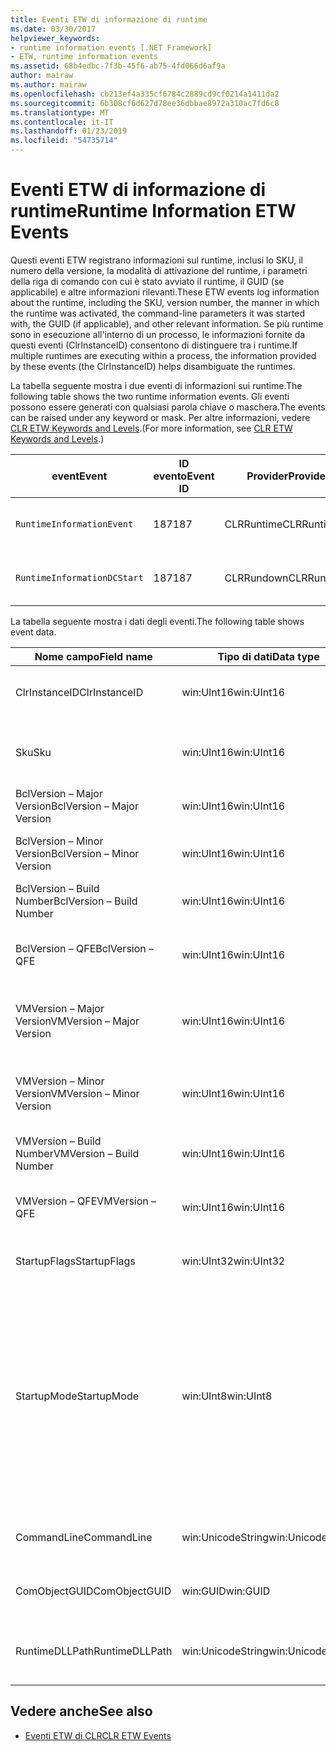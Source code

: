 ```yaml
---
title: Eventi ETW di informazione di runtime
ms.date: 03/30/2017
helpviewer_keywords:
- runtime information events [.NET Framework]
- ETW, runtime information events
ms.assetid: 68b4edbc-7f3b-45f6-ab75-4fd066d6af9a
author: mairaw
ms.author: mairaw
ms.openlocfilehash: cb213ef4a335cf6784c2889cd9cf0214a1411da2
ms.sourcegitcommit: 6b308cf6d627d78ee36dbbae8972a310ac7fd6c8
ms.translationtype: MT
ms.contentlocale: it-IT
ms.lasthandoff: 01/23/2019
ms.locfileid: "54735714"
---
```

# <a name="runtime-information-etw-events"></a><span data-ttu-id="f7455-102">Eventi ETW di informazione di runtime</span><span class="sxs-lookup"><span data-stu-id="f7455-102">Runtime Information ETW Events</span></span>
<span data-ttu-id="f7455-103">Questi eventi ETW registrano informazioni sul runtime, inclusi lo SKU, il numero della versione, la modalità di attivazione del runtime, i parametri della riga di comando con cui è stato avviato il runtime, il GUID (se applicabile) e altre informazioni rilevanti.</span><span class="sxs-lookup"><span data-stu-id="f7455-103">These ETW events log information about the runtime, including the SKU, version number, the manner in which the runtime was activated, the command-line parameters it was started with, the GUID (if applicable), and other relevant information.</span></span> <span data-ttu-id="f7455-104">Se più runtime sono in esecuzione all'interno di un processo, le informazioni fornite da questi eventi (ClrInstanceID) consentono di distinguere tra i runtime.</span><span class="sxs-lookup"><span data-stu-id="f7455-104">If multiple runtimes are executing within a process, the information provided by these events (the ClrInstanceID) helps disambiguate the runtimes.</span></span>  
  
 <span data-ttu-id="f7455-105">La tabella seguente mostra i due eventi di informazioni sui runtime.</span><span class="sxs-lookup"><span data-stu-id="f7455-105">The following table shows the two runtime information events.</span></span> <span data-ttu-id="f7455-106">Gli eventi possono essere generati con qualsiasi parola chiave o maschera.</span><span class="sxs-lookup"><span data-stu-id="f7455-106">The events can be raised under any keyword or mask.</span></span> <span data-ttu-id="f7455-107">Per altre informazioni, vedere [CLR ETW Keywords and Levels](../../../docs/framework/performance/clr-etw-keywords-and-levels.md).</span><span class="sxs-lookup"><span data-stu-id="f7455-107">(For more information, see [CLR ETW Keywords and Levels](../../../docs/framework/performance/clr-etw-keywords-and-levels.md).)</span></span>  
  
|<span data-ttu-id="f7455-108">event</span><span class="sxs-lookup"><span data-stu-id="f7455-108">Event</span></span>|<span data-ttu-id="f7455-109">ID evento</span><span class="sxs-lookup"><span data-stu-id="f7455-109">Event ID</span></span>|<span data-ttu-id="f7455-110">Provider</span><span class="sxs-lookup"><span data-stu-id="f7455-110">Provider</span></span>|<span data-ttu-id="f7455-111">Descrizione</span><span class="sxs-lookup"><span data-stu-id="f7455-111">Description</span></span>|  
|-----------|--------------|--------------|-----------------|  
|`RuntimeInformationEvent`|<span data-ttu-id="f7455-112">187</span><span class="sxs-lookup"><span data-stu-id="f7455-112">187</span></span>|<span data-ttu-id="f7455-113">CLRRuntime</span><span class="sxs-lookup"><span data-stu-id="f7455-113">CLRRuntime</span></span>|<span data-ttu-id="f7455-114">Generato quando viene caricato un runtime.</span><span class="sxs-lookup"><span data-stu-id="f7455-114">Raised when a runtime is loaded.</span></span>|  
|`RuntimeInformationDCStart`|<span data-ttu-id="f7455-115">187</span><span class="sxs-lookup"><span data-stu-id="f7455-115">187</span></span>|<span data-ttu-id="f7455-116">CLRRundown</span><span class="sxs-lookup"><span data-stu-id="f7455-116">CLRRundown</span></span>|<span data-ttu-id="f7455-117">Enumera i runtime caricati.</span><span class="sxs-lookup"><span data-stu-id="f7455-117">Enumerates the runtimes that are loaded.</span></span>|  
  
 <span data-ttu-id="f7455-118">La tabella seguente mostra i dati degli eventi.</span><span class="sxs-lookup"><span data-stu-id="f7455-118">The following table shows event data.</span></span>  
  
|<span data-ttu-id="f7455-119">Nome campo</span><span class="sxs-lookup"><span data-stu-id="f7455-119">Field name</span></span>|<span data-ttu-id="f7455-120">Tipo di dati</span><span class="sxs-lookup"><span data-stu-id="f7455-120">Data type</span></span>|<span data-ttu-id="f7455-121">Descrizione</span><span class="sxs-lookup"><span data-stu-id="f7455-121">Description</span></span>|  
|----------------|---------------|-----------------|  
|<span data-ttu-id="f7455-122">ClrInstanceID</span><span class="sxs-lookup"><span data-stu-id="f7455-122">ClrInstanceID</span></span>|<span data-ttu-id="f7455-123">win:UInt16</span><span class="sxs-lookup"><span data-stu-id="f7455-123">win:UInt16</span></span>|<span data-ttu-id="f7455-124">ID univoco per l'istanza di CLR o CoreCLR.</span><span class="sxs-lookup"><span data-stu-id="f7455-124">Unique ID for the instance of CLR or CoreCLR.</span></span>|  
|<span data-ttu-id="f7455-125">Sku</span><span class="sxs-lookup"><span data-stu-id="f7455-125">Sku</span></span>|<span data-ttu-id="f7455-126">win:UInt16</span><span class="sxs-lookup"><span data-stu-id="f7455-126">win:UInt16</span></span>|<span data-ttu-id="f7455-127">1 - CLR desktop.</span><span class="sxs-lookup"><span data-stu-id="f7455-127">1 – Desktop CLR.</span></span><br /><br /> <span data-ttu-id="f7455-128">2 - CoreCLR.</span><span class="sxs-lookup"><span data-stu-id="f7455-128">2 – CoreCLR.</span></span>|  
|<span data-ttu-id="f7455-129">BclVersion – Major Version</span><span class="sxs-lookup"><span data-stu-id="f7455-129">BclVersion – Major Version</span></span>|<span data-ttu-id="f7455-130">win:UInt16</span><span class="sxs-lookup"><span data-stu-id="f7455-130">win:UInt16</span></span>|<span data-ttu-id="f7455-131">Versione principale di mscorlib.dll.</span><span class="sxs-lookup"><span data-stu-id="f7455-131">Major version of mscorlib.dll.</span></span>|  
|<span data-ttu-id="f7455-132">BclVersion – Minor Version</span><span class="sxs-lookup"><span data-stu-id="f7455-132">BclVersion – Minor Version</span></span>|<span data-ttu-id="f7455-133">win:UInt16</span><span class="sxs-lookup"><span data-stu-id="f7455-133">win:UInt16</span></span>|<span data-ttu-id="f7455-134">Numero della versione secondaria di mscorlib.dll.</span><span class="sxs-lookup"><span data-stu-id="f7455-134">Minor version number of mscorlib.dll.</span></span>|  
|<span data-ttu-id="f7455-135">BclVersion – Build Number</span><span class="sxs-lookup"><span data-stu-id="f7455-135">BclVersion – Build Number</span></span>|<span data-ttu-id="f7455-136">win:UInt16</span><span class="sxs-lookup"><span data-stu-id="f7455-136">win:UInt16</span></span>|<span data-ttu-id="f7455-137">Numero di build di mscorlib.dll.</span><span class="sxs-lookup"><span data-stu-id="f7455-137">Build number of mscorlib.dll.</span></span>|  
|<span data-ttu-id="f7455-138">BclVersion – QFE</span><span class="sxs-lookup"><span data-stu-id="f7455-138">BclVersion – QFE</span></span>|<span data-ttu-id="f7455-139">win:UInt16</span><span class="sxs-lookup"><span data-stu-id="f7455-139">win:UInt16</span></span>|<span data-ttu-id="f7455-140">Numero della versione hotfix di mscorlib.dll.</span><span class="sxs-lookup"><span data-stu-id="f7455-140">Hotfix version number of mscorlib.dll.</span></span>|  
|<span data-ttu-id="f7455-141">VMVersion – Major Version</span><span class="sxs-lookup"><span data-stu-id="f7455-141">VMVersion – Major Version</span></span>|<span data-ttu-id="f7455-142">win:UInt16</span><span class="sxs-lookup"><span data-stu-id="f7455-142">win:UInt16</span></span>|<span data-ttu-id="f7455-143">Versione di clr.dll o coreclr.dll, a seconda dello SKU.</span><span class="sxs-lookup"><span data-stu-id="f7455-143">Version of clr.dll or coreclr.dll, depending on SKU.</span></span>|  
|<span data-ttu-id="f7455-144">VMVersion – Minor Version</span><span class="sxs-lookup"><span data-stu-id="f7455-144">VMVersion – Minor Version</span></span>|<span data-ttu-id="f7455-145">win:UInt16</span><span class="sxs-lookup"><span data-stu-id="f7455-145">win:UInt16</span></span>|<span data-ttu-id="f7455-146">Versione secondaria di clr.dll o coreclr.dll, a seconda dello SKU.</span><span class="sxs-lookup"><span data-stu-id="f7455-146">Minor version of clr.dll or coreclr.dll, depending on SKU.</span></span>|  
|<span data-ttu-id="f7455-147">VMVersion – Build Number</span><span class="sxs-lookup"><span data-stu-id="f7455-147">VMVersion – Build Number</span></span>|<span data-ttu-id="f7455-148">win:UInt16</span><span class="sxs-lookup"><span data-stu-id="f7455-148">win:UInt16</span></span>|<span data-ttu-id="f7455-149">Numero di build di clr.dll o coreclr.dll.</span><span class="sxs-lookup"><span data-stu-id="f7455-149">Build number of clr.dll or coreclr.dll.</span></span>|  
|<span data-ttu-id="f7455-150">VMVersion – QFE</span><span class="sxs-lookup"><span data-stu-id="f7455-150">VMVersion – QFE</span></span>|<span data-ttu-id="f7455-151">win:UInt16</span><span class="sxs-lookup"><span data-stu-id="f7455-151">win:UInt16</span></span>|<span data-ttu-id="f7455-152">Numero della versione hotfix di clr.dll o coreclr.dll.</span><span class="sxs-lookup"><span data-stu-id="f7455-152">Hotfix version number of clr.dll or coreclr.dll.</span></span>|  
|<span data-ttu-id="f7455-153">StartupFlags</span><span class="sxs-lookup"><span data-stu-id="f7455-153">StartupFlags</span></span>|<span data-ttu-id="f7455-154">win:UInt32</span><span class="sxs-lookup"><span data-stu-id="f7455-154">win:UInt32</span></span>|<span data-ttu-id="f7455-155">Flag di avvio definiti in mscoree.h.</span><span class="sxs-lookup"><span data-stu-id="f7455-155">Startup flags defined in mscoree.h.</span></span>|  
|<span data-ttu-id="f7455-156">StartupMode</span><span class="sxs-lookup"><span data-stu-id="f7455-156">StartupMode</span></span>|<span data-ttu-id="f7455-157">win:UInt8</span><span class="sxs-lookup"><span data-stu-id="f7455-157">win:UInt8</span></span>|<span data-ttu-id="f7455-158">0x01 - Eseguibile gestito.</span><span class="sxs-lookup"><span data-stu-id="f7455-158">0x01 - Managed executable.</span></span><br /><br /> <span data-ttu-id="f7455-159">0x02 - CLR ospitato.</span><span class="sxs-lookup"><span data-stu-id="f7455-159">0x02 - Hosted CLR.</span></span><br /><br /> <span data-ttu-id="f7455-160">0x04 - Interoperabilità gestita C++.</span><span class="sxs-lookup"><span data-stu-id="f7455-160">0x04 - C++ managed interop.</span></span><br /><br /> <span data-ttu-id="f7455-161">0x08 - Attivazione COM.</span><span class="sxs-lookup"><span data-stu-id="f7455-161">0x08 - COM-activated.</span></span><br /><br /> <span data-ttu-id="f7455-162">0x10 - Altro.</span><span class="sxs-lookup"><span data-stu-id="f7455-162">0x10 - Other.</span></span>|  
|<span data-ttu-id="f7455-163">CommandLine</span><span class="sxs-lookup"><span data-stu-id="f7455-163">CommandLine</span></span>|<span data-ttu-id="f7455-164">win:UnicodeString</span><span class="sxs-lookup"><span data-stu-id="f7455-164">win:UnicodeString</span></span>|<span data-ttu-id="f7455-165">Non Null solo se StartupMode=0x01.</span><span class="sxs-lookup"><span data-stu-id="f7455-165">Non-null only if StartupMode=0x01.</span></span>|  
|<span data-ttu-id="f7455-166">ComObjectGUID</span><span class="sxs-lookup"><span data-stu-id="f7455-166">ComObjectGUID</span></span>|<span data-ttu-id="f7455-167">win:GUID</span><span class="sxs-lookup"><span data-stu-id="f7455-167">win:GUID</span></span>|<span data-ttu-id="f7455-168">Non Null solo se StartupMode=0x08.</span><span class="sxs-lookup"><span data-stu-id="f7455-168">Non-null only if StartupMode=0x08.</span></span>|  
|<span data-ttu-id="f7455-169">RuntimeDLLPath</span><span class="sxs-lookup"><span data-stu-id="f7455-169">RuntimeDLLPath</span></span>|<span data-ttu-id="f7455-170">win:UnicodeString</span><span class="sxs-lookup"><span data-stu-id="f7455-170">win:UnicodeString</span></span>|<span data-ttu-id="f7455-171">Percorso del file DLL CLR che è stato caricato nel processo.</span><span class="sxs-lookup"><span data-stu-id="f7455-171">Path to the CLR .dll file that was loaded into the process.</span></span>|  
  
## <a name="see-also"></a><span data-ttu-id="f7455-172">Vedere anche</span><span class="sxs-lookup"><span data-stu-id="f7455-172">See also</span></span>
- [<span data-ttu-id="f7455-173">Eventi ETW di CLR</span><span class="sxs-lookup"><span data-stu-id="f7455-173">CLR ETW Events</span></span>](../../../docs/framework/performance/clr-etw-events.md)
